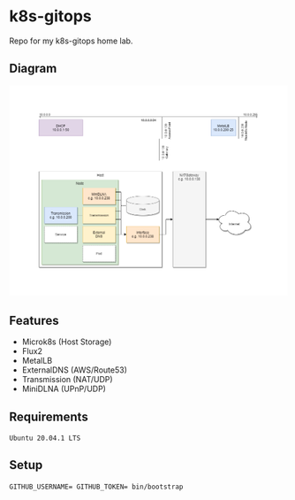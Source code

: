# k8s-gitops

Repo for my k8s-gitops home lab.

## Diagram

![Arch](docs/arch.png)

## Features

* Microk8s (Host Storage)
* Flux2
* MetalLB
* ExternalDNS (AWS/Route53)
* Transmission (NAT/UDP)
* MiniDLNA (UPnP/UDP)

## Requirements

```
Ubuntu 20.04.1 LTS
```

## Setup

```
GITHUB_USERNAME= GITHUB_TOKEN= bin/bootstrap
```
